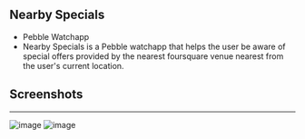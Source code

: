 Nearby Specials
---------------

- Pebble Watchapp
- Nearby Specials is a Pebble watchapp that helps the user be aware of special offers provided by the nearest foursquare venue nearest from the user's current location.


Screenshots
-----------
------------------

![image](https://raw.github.com/leejaew/pebble_nearby_specials/master/pebble-app-1.png)
![image](https://raw.github.com/leejaew/pebble_nearby_specials/master/pebble-app-2.png)